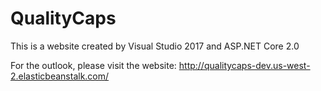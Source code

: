 # QualityCaps
This is a website created by Visual Studio 2017 and ASP.NET Core 2.0

For the outlook, please visit the website: http://qualitycaps-dev.us-west-2.elasticbeanstalk.com/


